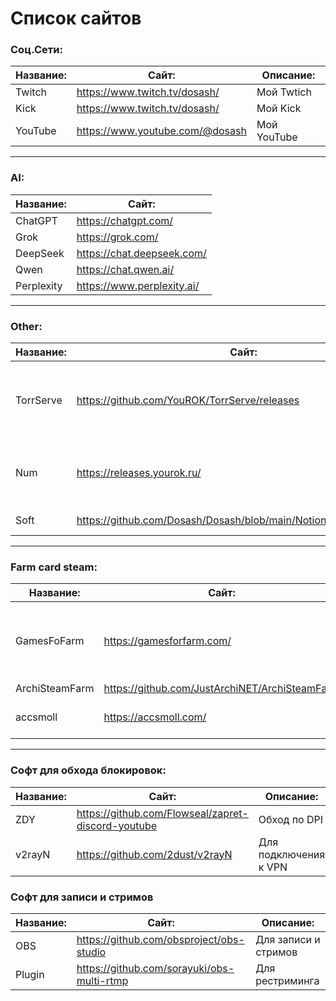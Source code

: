 # Список сайтов

### Соц.Сети:

| Название: | Сайт: | Описание: |
|-|-|-|
| Twitch | https://www.twitch.tv/dosash/ | Мой Twtich |
| Kick | https://www.twitch.tv/dosash/ | Мой Kick |
| YouTube | https://www.youtube.com/@dosash | Мой YouTube |

---

### AI:

| Название:  | Сайт:                      |
| ---------- | -------------------------- |
| ChatGPT    | https://chatgpt.com/       |
| Grok       | https://grok.com/          |
| DeepSeek   | https://chat.deepseek.com/ |
| Qwen       | https://chat.qwen.ai/      |
| Perplexity | https://www.perplexity.ai/ |

---

### Other:

| Название: | Сайт: | Описание: |
|-|-|-|
| TorrServe | https://github.com/YouROK/TorrServe/releases | Для запуска и просмотра фильмов в торрент файлах. |
| Num | https://releases.yourok.ru/ | Для поиска фильмов в торрент файлах |
| Soft | https://github.com/Dosash/Dosash/blob/main/Notion/soft/README.md | Ссылка на мой софт |

---

### Farm card steam:

| Название: | Сайт: | Описание: |
|-|-|-|
| GamesFoFarm | https://gamesforfarm.com/ | Магазин для покупки оптом ключей игр |
| ArchiSteamFarm | https://github.com/JustArchiNET/ArchiSteamFarm | Фарм бот |
| accsmoll | https://accsmoll.com/ | Магаз различных аккаунтов |

---

### Софт для обхода блокировок:
| Название: | Сайт: | Описание: |
|-|-|-|
| ZDY | https://github.com/Flowseal/zapret-discord-youtube | Обход по DPI |
| v2rayN | https://github.com/2dust/v2rayN | Для подключения к VPN |

### Софт для записи и стримов
| Название: | Сайт: | Описание: |
|-|-|-|
| OBS | https://github.com/obsproject/obs-studio | Для записи и стримов |
| Plugin | https://github.com/sorayuki/obs-multi-rtmp | Для рестриминга |